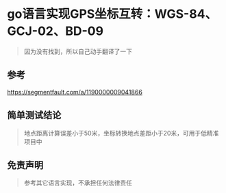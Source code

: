 # go语言实现GPS坐标互转：WGS-84、GCJ-02、BD-09

> 因为没有找到，所以自己动手翻译了一下 

## 参考

https://segmentfault.com/a/1190000009041866


## 简单测试结论
> 地点距离计算误差小于50米，坐标转换地点差距小于20米，可用于低精准项目中


## 免责声明
> 参考其它语言实现，不承担任何法律责任
